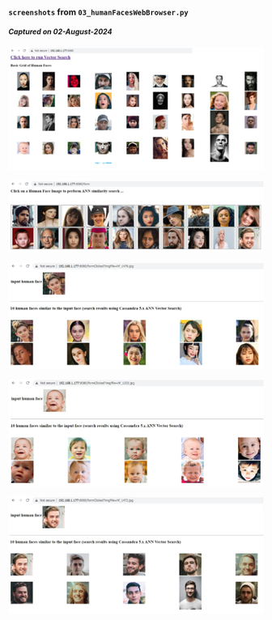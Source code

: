 ### ` screenshots ` from ` 03_humanFacesWebBrowser.py `

##### Captured on 02-August-2024

![20240802_01.jpg](https://github.com/sarma1807/Cassandra5_VectorSearch/blob/main/04_humans/screenshots/20240802_01.jpg) <br><br>
![20240802_02.jpg](https://github.com/sarma1807/Cassandra5_VectorSearch/blob/main/04_humans/screenshots/20240802_02.jpg) <br><br>
![20240802_03.jpg](https://github.com/sarma1807/Cassandra5_VectorSearch/blob/main/04_humans/screenshots/20240802_03.jpg) <br><br>
![20240802_04.jpg](https://github.com/sarma1807/Cassandra5_VectorSearch/blob/main/04_humans/screenshots/20240802_04.jpg) <br><br>
![20240802_05.jpg](https://github.com/sarma1807/Cassandra5_VectorSearch/blob/main/04_humans/screenshots/20240802_05.jpg) <br><br>

